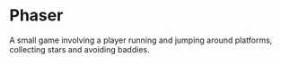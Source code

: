 # Phaser
A small game involving a player running and jumping around platforms, collecting stars and avoiding baddies. 
